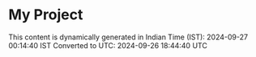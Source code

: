 # My Project

This content is dynamically generated in Indian Time (IST): 2024-09-27 00:14:40 IST
Converted to UTC: 2024-09-26 18:44:40 UTC
